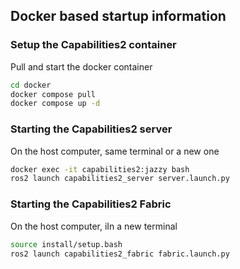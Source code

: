 ## Docker based startup information

### Setup the Capabilities2 container

Pull and start the docker container

```bash
cd docker
docker compose pull 
docker compose up -d
```

### Starting the Capabilities2 server

On the host computer, same terminal or a new one

```bash
docker exec -it capabilities2:jazzy bash
ros2 launch capabilities2_server server.launch.py
```

### Starting the Capabilities2 Fabric

On the host computer, iIn a new terminal

```bash
source install/setup.bash
ros2 launch capabilities2_fabric fabric.launch.py
```
